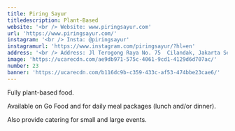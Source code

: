 ```yaml
---
title: Piring Sayur
titledescription: Plant-Based
website: '<br /> Website: www.piringsayur.com'
url: 'https://www.piringsayur.com/'
instagram: '<br /> Insta: @piringsayur'
instagramurl: 'https://www.instagram.com/piringsayur/?hl=en'
address: '<br /> Address: Jl Terogong Raya No. 75  Cilandak, Jakarta Selatan  ​'
image: 'https://ucarecdn.com/ae9db971-575c-4061-9cd1-4129d6d707ac/'
number: 23
banner: 'https://ucarecdn.com/b116dc9b-c359-433c-af53-474bbe23cae6/'
---
```

Fully plant-based food. 

Available on Go Food and for daily meal packages (lunch and/or dinner). 

Also provide catering for small and large events.
